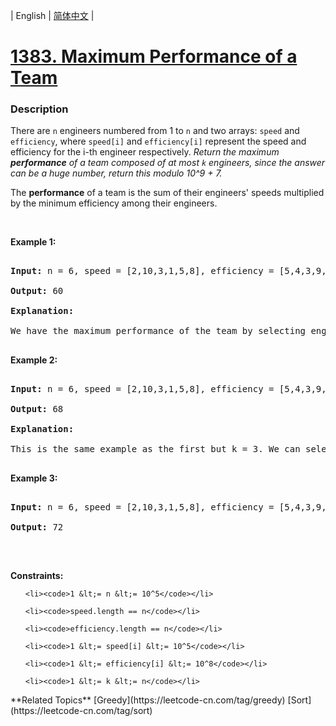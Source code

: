 | English | [简体中文](README.md) |

# [1383. Maximum Performance of a Team](https://leetcode-cn.com/problems/maximum-performance-of-a-team)
 ### Description
<p>There are <code>n</code> engineers numbered from 1 to <code>n</code>&nbsp;and&nbsp;two arrays: <code>speed</code>&nbsp;and <code>efficiency</code>, where <code>speed[i]</code> and <code>efficiency[i]</code> represent the speed and efficiency for the i-th engineer respectively. <em>Return the maximum <strong>performance</strong> of a team composed of&nbsp;at most&nbsp;<code>k</code>&nbsp;engineers, since the answer can be a huge number, return this modulo&nbsp;10^9 + 7.</em></p>

<p>The <strong>performance</strong> of a team is the sum of their engineers&#39; speeds multiplied by the minimum efficiency among&nbsp;their engineers.&nbsp;</p>

<p>&nbsp;</p>
<p><strong>Example 1:</strong></p>

<pre>
<strong>Input:</strong> n = 6, speed = [2,10,3,1,5,8], efficiency = [5,4,3,9,7,2], k = 2
<strong>Output:</strong> 60
<strong>Explanation:</strong> 
We have the maximum performance of the team by selecting engineer 2 (with speed=10 and efficiency=4) and engineer 5 (with speed=5 and efficiency=7). That is, performance = (10 + 5) * min(4, 7) = 60.
</pre>

<p><strong>Example 2:</strong></p>

<pre>
<strong>Input:</strong> n = 6, speed = [2,10,3,1,5,8], efficiency = [5,4,3,9,7,2], k = 3
<strong>Output:</strong> 68
<strong>Explanation:
</strong>This is the same example as the first but k = 3. We can select engineer 1, engineer 2 and engineer 5 to get the maximum performance of the team. That is, performance = (2 + 10 + 5) * min(5, 4, 7) = 68.
</pre>

<p><strong>Example 3:</strong></p>

<pre>
<strong>Input:</strong> n = 6, speed = [2,10,3,1,5,8], efficiency = [5,4,3,9,7,2], k = 4
<strong>Output:</strong> 72
</pre>

<p>&nbsp;</p>
<p><strong>Constraints:</strong></p>

<ul>
	<li><code>1 &lt;= n &lt;= 10^5</code></li>
	<li><code>speed.length == n</code></li>
	<li><code>efficiency.length == n</code></li>
	<li><code>1 &lt;= speed[i] &lt;= 10^5</code></li>
	<li><code>1 &lt;= efficiency[i] &lt;= 10^8</code></li>
	<li><code>1 &lt;= k &lt;= n</code></li>
</ul>
**Related Topics**  [Greedy](https://leetcode-cn.com/tag/greedy) [Sort](https://leetcode-cn.com/tag/sort) 
